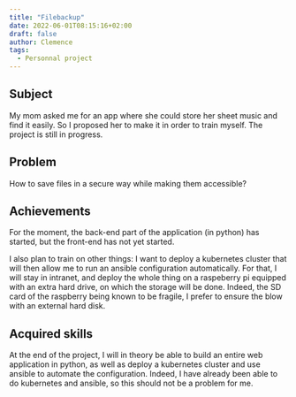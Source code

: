 ```yaml
---
title: "Filebackup"
date: 2022-06-01T08:15:16+02:00
draft: false
author: Clemence
tags:
  - Personnal project
---
```


## Subject

My mom asked me for an app where she could store her sheet music and find it easily. So I proposed her to make it in order to train myself. The project is still in progress.

## Problem

How to save files in a secure way while making them accessible?

## Achievements

For the moment, the back-end part of the application (in python) has started, but the front-end has not yet started.

I also plan to train on other things:
I want to deploy a kubernetes cluster that will then allow me to run an ansible configuration automatically. 
For that, I will stay in intranet, and deploy the whole thing on a raspeberry pi equipped with an extra hard drive, on which the storage will be done. Indeed, the SD card of the raspberry being known to be fragile, I prefer to ensure the blow with an external hard disk.

## Acquired skills

At the end of the project, I will in theory be able to build an entire web application in python, as well as deploy a kubernetes cluster and use ansible to automate the configuration. Indeed, I have already been able to do kubernetes and ansible, so this should not be a problem for me.